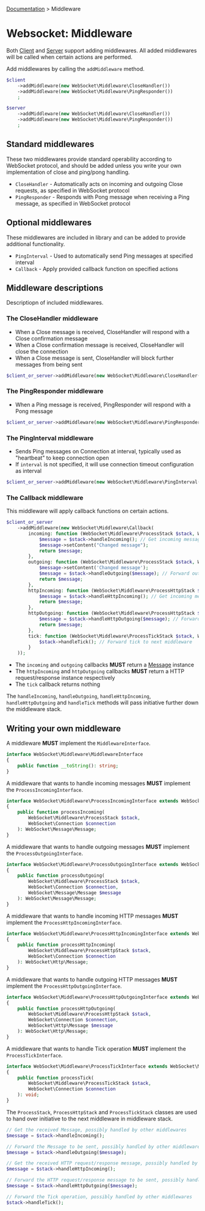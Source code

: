 [Documentation](Index.md) > Middleware

# Websocket: Middleware

Both [Client](Client.md) and [Server](Server.md) support adding middlewares.
All added middlewares will be called when certain actions are performed.

Add middlewares by calling the `addMiddleware` method.

```php
$client
    ->addMiddleware(new WebSocket\Middleware\CloseHandler())
    ->addMiddleware(new WebSocket\Middleware\PingResponder())
    ;

$server
    ->addMiddleware(new WebSocket\Middleware\CloseHandler())
    ->addMiddleware(new WebSocket\Middleware\PingResponder())
    ;
```

## Standard middlewares

These two middlewares provide standard operability according to WebSocket protocol,
and should be added unless you write your own implementation of close and ping/pong handling.

* `CloseHandler` - Automatically acts on incoming and outgoing Close requests, as specified in WebSocket protocol
* `PingResponder` - Responds with Pong message when receiving a Ping message, as specified in WebSocket protocol

## Optional middlewares

These middlewares are included in library and can be added to provide additional functionality.

* `PingInterval` - Used to automatically send Ping messages at specified interval
* `Callback` - Apply provided callback function on specified actions

## Middleware descriptions

Descriptiopn of included middlewares.

### The CloseHandler middleware

* When a Close message is received, CloseHandler will respond with a Close confirmation message
* When a Close confirmation message is received, CloseHandler will close the connection
* When a Close message is sent, CloseHandler will block further messages from being sent

```php
$client_or_server->addMiddleware(new WebSocket\Middleware\CloseHandler());
```

### The PingResponder middleware

* When a Ping message is received, PingResponder will respond with a Pong message

```php
$client_or_server->addMiddleware(new WebSocket\Middleware\PingResponder());
```

### The PingInterval middleware

* Sends Ping messages on Connection at interval, typically used as "heartbeat" to keep connection open
* If `interval` is not specified, it will use connection timeout configuration as interval

```php
$client_or_server->addMiddleware(new WebSocket\Middleware\PingInterval(interval: 10));
```

### The Callback middleware

This middleware will apply callback functions on certain actions.

```php
$client_or_server
    ->addMiddleware(new WebSocket\Middleware\Callback(
        incoming: function (WebSocket\Middleware\ProcessStack $stack, WebSocket\Connection $connection): WebSocket\Message\Message {
            $message = $stack->handleIncoming(); // Get incoming message from next middleware
            $message->setContent("Changed message");
            return $message;
        },
        outgoing: function (WebSocket\Middleware\ProcessStack $stack, WebSocket\Connection $connection, WebSocket\Message\Message $message): WebSocket\Message\Message {
            $message->setContent('Changed message');
            $message = $stack->handleOutgoing($message); // Forward outgoing message to next middleware
            return $message;
        },
        httpIncoming: function (WebSocket\Middleware\ProcessHttpStack $stack, WebSocket\Connection $connection): WebSocket\Http\Message {
            $message = $stack->handleHttpIncoming(); // Get incoming message from next middleware
            return $message;
        },
        httpOutgoing: function (WebSocket\Middleware\ProcessHttpStack $stack, WebSocket\Connection $connection, WebSocket\Http\Message $message): WebSocket\Http\Message {
            $message = $stack->handleHttpOutgoing($message); // Forward outgoing message to next middleware
            return $message;
        },
        tick: function (WebSocket\Middleware\ProcessTickStack $stack, WebSocket\Connection $connection): void {
            $stack->handleTick(); // Forward tick to next middleware
        }
    ));
```

* The `incoming` and `outgoing` callbacks **MUST** return a [Message](Message.md) instance
* The `httpIncoming` and `httpOutgoing` callbacks **MUST** return a HTTP request/response instance respectively
* The `tick` callback returns nothing

The `handleIncoming`, `handleOutgoing`, `handleHttpIncoming`, `handleHttpOutgoing` and `handleTick` methods will pass initiative further down the middleware stack.

## Writing your own middleware

A middleware **MUST** implement the `MiddlewareInterface`.

```php
interface WebSocket\Middleware\MiddlewareInterface
{
    public function __toString(): string;
}
```

A middleware that wants to handle incoming messages **MUST** implement the `ProcessIncomingInterface`.

```php
interface WebSocket\Middleware\ProcessIncomingInterface extends WebSocket\Middleware\MiddlewareInterface
{
    public function processIncoming(
        WebSocket\Middleware\ProcessStack $stack,
        WebSocket\Connection $connection
    ): WebSocket\Message\Message;
}
```

A middleware that wants to handle outgoing messages **MUST** implement the `ProcessOutgoingInterface`.

```php
interface WebSocket\Middleware\ProcessOutgoingInterface extends WebSocket\Middleware\MiddlewareInterface
{
    public function processOutgoing(
        WebSocket\Middleware\ProcessStack $stack,
        WebSocket\Connection $connection,
        WebSocket\Message\Message $message
    ): WebSocket\Message\Message;
}
```

A middleware that wants to handle incoming HTTP messages **MUST** implement the `ProcessHttpIncomingInterface`.

```php
interface WebSocket\Middleware\ProcessHttpIncomingInterface extends WebSocket\Middleware\MiddlewareInterface
{
    public function processHttpIncoming(
        WebSocket\Middleware\ProcessHttpStack $stack,
        WebSocket\Connection $connection
    ): WebSocket\Http\Message;
}
```

A middleware that wants to handle outgoing HTTP messages **MUST** implement the `ProcessHttpOutgoingInterface`.

```php
interface WebSocket\Middleware\ProcessHttpOutgoingInterface extends WebSocket\Middleware\MiddlewareInterface
{
    public function processHttpOutgoing(
        WebSocket\Middleware\ProcessHttpStack $stack,
        WebSocket\Connection $connection,
        WebSocket\Http\Message $message
    ): WebSocket\Http\Message;
}
```

A middleware that wants to handle Tick operation **MUST** implement the `ProcessTickInterface`.

```php
interface WebSocket\Middleware\ProcessTickInterface extends WebSocket\Middleware\MiddlewareInterface
{
    public function processTick(
        WebSocket\Middleware\ProcessTickStack $stack,
        WebSocket\Connection $connection
    ): void;
}
```

The `ProcessStack`, `ProcessHttpStack` and `ProcessTickStack` classes are used to hand over initiative to the next middleware in middleware stack.

```php
// Get the received Message, possibly handled by other middlewares
$message = $stack->handleIncoming();

// Forward the Message to be sent, possibly handled by other middlewares
$message = $stack->handleOutgoing($message);

// Get the received HTTP request/response message, possibly handled by other middlewares
$message = $stack->handleHttpIncoming();

// Forward the HTTP request/response message to be sent, possibly handled by other middlewares
$message = $stack->handleHttpOutgoing($message);

// Forward the Tick operation, possibly handled by other middlewares
$stack->handleTick();
```
